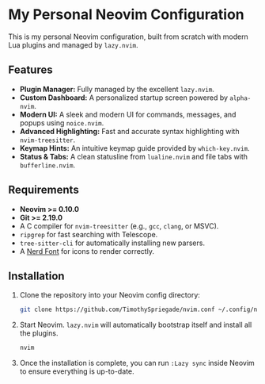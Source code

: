 # My Personal Neovim Configuration

This is my personal Neovim configuration, built from scratch with modern Lua plugins and managed by `lazy.nvim`.

## Features

*   **Plugin Manager:** Fully managed by the excellent `lazy.nvim`.
*   **Custom Dashboard:** A personalized startup screen powered by `alpha-nvim`.
*   **Modern UI:** A sleek and modern UI for commands, messages, and popups using `noice.nvim`.
*   **Advanced Highlighting:** Fast and accurate syntax highlighting with `nvim-treesitter`.
*   **Keymap Hints:** An intuitive keymap guide provided by `which-key.nvim`.
*   **Status & Tabs:** A clean statusline from `lualine.nvim` and file tabs with `bufferline.nvim`.

## Requirements

*   **Neovim >= 0.10.0**
*   **Git >= 2.19.0**
*   A C compiler for `nvim-treesitter` (e.g., `gcc`, `clang`, or MSVC).
*   `ripgrep` for fast searching with Telescope.
*   `tree-sitter-cli` for automatically installing new parsers.
*   A [Nerd Font](https://www.nerdfonts.com/) for icons to render correctly.

## Installation

1.  Clone the repository into your Neovim config directory:
    ```sh
    git clone https://github.com/TimothySpriegade/nvim.conf ~/.config/nvim
    ```

2.  Start Neovim. `lazy.nvim` will automatically bootstrap itself and install all the plugins.
    ```sh
    nvim
    ```

3.  Once the installation is complete, you can run `:Lazy sync` inside Neovim to ensure everything is up-to-date.
